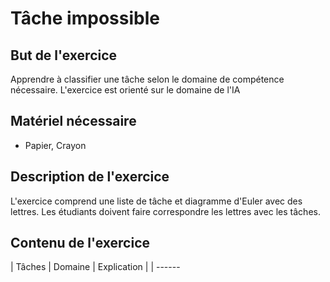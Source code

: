 # Tâche impossible
## But de l'exercice

Apprendre à classifier une tâche selon le domaine de compétence nécessaire. L'exercice est orienté sur le domaine de l'IA

## Matériel nécessaire

-   Papier, Crayon

## Description de l'exercice

L'exercice comprend une liste de tâche et diagramme d'Euler avec des lettres. Les étudiants doivent faire correspondre les lettres avec les tâches.

## Contenu de l'exercice

| Tâches | Domaine | Explication |
| ------
<!--stackedit_data:
eyJoaXN0b3J5IjpbLTEwNTc1NTk4OTddfQ==
-->